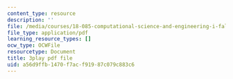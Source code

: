 ```yaml
---
content_type: resource
description: ''
file: /media/courses/18-085-computational-science-and-engineering-i-fall-2008/a56d9ffb1470f7acf91987c079c883c6_Y_lWzD2vigk.pdf
file_type: application/pdf
learning_resource_types: []
ocw_type: OCWFile
resourcetype: Document
title: 3play pdf file
uid: a56d9ffb-1470-f7ac-f919-87c079c883c6
---
```

